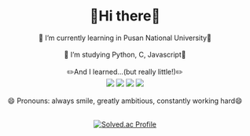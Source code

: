 <h1 align="center"> 👋Hi there👋</h1>

<div align = "center">
  🌱 I’m currently learning in Pusan National University🌱
  <br><br>
  🤔 I’m studying Python, C, Javascript🤔
  <br><br>
  ✏️And I learned...(but really little!)✏️
  <br>
  <img src="https://img.shields.io/badge/html-E34F26?style=for-the-badge&logo=html5&logoColor=white">
  <img src="https://img.shields.io/badge/css-1572B6?style=for-the-badge&logo=css3&logoColor=white">
  <img src="https://img.shields.io/badge/javascript-F7DF1E?style=for-the-badge&logo=javascript&logoColor=black">
  <img src="https://img.shields.io/badge/jquery-0769AD?style=for-the-badge&logo=jquery&logoColor=white">
  <br>
  <br>
  😄 Pronouns: always smile, greatly ambitious, constantly working hard😄
  <br><br>
  
  [![Solved.ac Profile](http://mazassumnida.wtf/api/v2/generate_badge?boj=geemin2514)](https://solved.ac/geemin2514/)
  

</div>




<!--
**stopmin/stopmin** is a ✨ _special_ ✨ repository because its `README.md` (this file) appears on your GitHub profile.

Here are some ideas to get you started:


- 🔭 I’m currently working on PNU
- 👯 I’m looking to collaborate on ...
- 🤔 I’m looking for help with ...
- 💬 Ask me about ...
- 📫 How to reach me: ...
- 😄 Pronouns: ...
- ⚡ Fun fact: ...
-->
